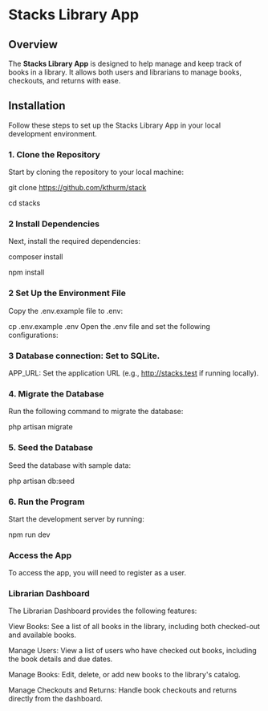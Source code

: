 # Stacks Library App

## Overview

The **Stacks Library App** is designed to help manage and keep track of books in a library. It allows both users and librarians to manage books, checkouts, and returns with ease.

## Installation

Follow these steps to set up the Stacks Library App in your local development environment.

### 1. Clone the Repository

Start by cloning the repository to your local machine:

git clone https://github.com/kthurm/stack

cd stacks

### 2 Install Dependencies
Next, install the required dependencies:

composer install

npm install

### 2 Set Up the Environment File
Copy the .env.example file to .env:

cp .env.example .env
Open the .env file and set the following configurations:

### 3 Database connection: Set to SQLite.

APP_URL: Set the application URL (e.g., http://stacks.test if running locally).

### 4. Migrate the Database
Run the following command to migrate the database:

php artisan migrate

### 5. Seed the Database
Seed the database with sample data:

php artisan db:seed

### 6. Run the Program
Start the development server by running:

npm run dev

### Access the App
To access the app, you will need to register as a user.

### Librarian Dashboard
The Librarian Dashboard provides the following features:

View Books: See a list of all books in the library, including both checked-out and available books.

Manage Users: View a list of users who have checked out books, including the book details and due dates.

Manage Books: Edit, delete, or add new books to the library's catalog.

Manage Checkouts and Returns: Handle book checkouts and returns directly from the dashboard.


```
